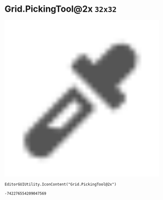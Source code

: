 # Grid.PickingTool@2x `32x32`
<img src="/img/Grid.PickingTool@2x.png" width=512 height=512>

``` CSharp
EditorGUIUtility.IconContent("Grid.PickingTool@2x")
```
```
-742276554209047569
```
